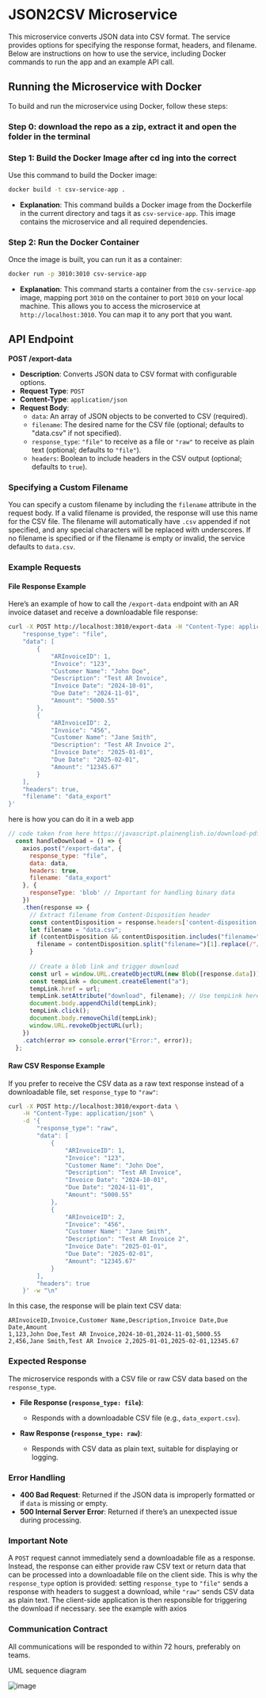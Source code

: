 
# JSON2CSV Microservice

This microservice converts JSON data into CSV format. The service provides options for specifying the response format, headers, and filename. Below are instructions on how to use the service, including Docker commands to run the app and an example API call.

## Running the Microservice with Docker

To build and run the microservice using Docker, follow these steps:
### Step 0: download the repo as a zip, extract it and open the folder in the terminal

### Step 1: Build the Docker Image after cd ing into the correct 

Use this command to build the Docker image:

```bash
docker build -t csv-service-app .
```

- **Explanation**: This command builds a Docker image from the Dockerfile in the current directory and tags it as `csv-service-app`. This image contains the microservice and all required dependencies.

### Step 2: Run the Docker Container

Once the image is built, you can run it as a container:

```bash
docker run -p 3010:3010 csv-service-app
```

- **Explanation**: This command starts a container from the `csv-service-app` image, mapping port `3010` on the container to port `3010` on your local machine. This allows you to access the microservice at `http://localhost:3010`. You can map it to any port that you want.

## API Endpoint

**POST /export-data**

- **Description**: Converts JSON data to CSV format with configurable options.
- **Request Type**: `POST`
- **Content-Type**: `application/json`
- **Request Body**:
  - `data`: An array of JSON objects to be converted to CSV (required).
  - `filename`: The desired name for the CSV file (optional; defaults to "data.csv" if not specified).
  - `response_type`: `"file"` to receive as a file or `"raw"` to receive as plain text (optional; defaults to `"file"`).
  - `headers`: Boolean to include headers in the CSV output (optional; defaults to `true`).

### Specifying a Custom Filename

You can specify a custom filename by including the `filename` attribute in the request body. If a valid filename is provided, the response will use this name for the CSV file. The filename will automatically have `.csv` appended if not specified, and any special characters will be replaced with underscores. If no filename is specified or if the filename is empty or invalid, the service defaults to `data.csv`.

### Example Requests

#### File Response Example

Here’s an example of how to call the `/export-data` endpoint with an AR invoice dataset and receive a downloadable file response:

```sh
curl -X POST http://localhost:3010/export-data -H "Content-Type: application/json" -d '{
    "response_type": "file",
    "data": [
        {
            "ARInvoiceID": 1,
            "Invoice": "123",
            "Customer Name": "John Doe",
            "Description": "Test AR Invoice",
            "Invoice Date": "2024-10-01",
            "Due Date": "2024-11-01",
            "Amount": "5000.55"
        },
        {
            "ARInvoiceID": 2,
            "Invoice": "456",
            "Customer Name": "Jane Smith",
            "Description": "Test AR Invoice 2",
            "Invoice Date": "2025-01-01",
            "Due Date": "2025-02-01",
            "Amount": "12345.67"
        }
    ],
    "headers": true,
    "filename": "data_export"
}'
```
here is how you can do it in a web app
```javascript
// code taken from here https://javascript.plainenglish.io/download-pdf-from-api-in-reactjs-using-axios-and-blobs-699be8a27ca7
  const handleDownload = () => {
    axios.post("/export-data", {
      response_type: "file",
      data: data,
      headers: true,
      filename: "data_export"
    }, {
      responseType: 'blob' // Important for handling binary data
    })
    .then(response => {
      // Extract filename from Content-Disposition header
      const contentDisposition = response.headers['content-disposition'];
      let filename = "data.csv";
      if (contentDisposition && contentDisposition.includes("filename=")) {
        filename = contentDisposition.split("filename=")[1].replace(/"/g, "");
      }
  
      // Create a blob link and trigger download
      const url = window.URL.createObjectURL(new Blob([response.data]));
      const tempLink = document.createElement("a");
      tempLink.href = url;
      tempLink.setAttribute("download", filename); // Use tempLink here
      document.body.appendChild(tempLink);
      tempLink.click();
      document.body.removeChild(tempLink);
      window.URL.revokeObjectURL(url);
    })
    .catch(error => console.error("Error:", error));
  };
  ```

#### Raw CSV Response Example

If you prefer to receive the CSV data as a raw text response instead of a downloadable file, set `response_type` to `"raw"`:

```sh
curl -X POST http://localhost:3010/export-data \
    -H "Content-Type: application/json" \
    -d '{
        "response_type": "raw",
        "data": [
            {
                "ARInvoiceID": 1,
                "Invoice": "123",
                "Customer Name": "John Doe",
                "Description": "Test AR Invoice",
                "Invoice Date": "2024-10-01",
                "Due Date": "2024-11-01",
                "Amount": "5000.55"
            },
            {
                "ARInvoiceID": 2,
                "Invoice": "456",
                "Customer Name": "Jane Smith",
                "Description": "Test AR Invoice 2",
                "Invoice Date": "2025-01-01",
                "Due Date": "2025-02-01",
                "Amount": "12345.67"
            }
        ],
        "headers": true
    }' -w "\n"
```

In this case, the response will be plain text CSV data:

```
ARInvoiceID,Invoice,Customer Name,Description,Invoice Date,Due Date,Amount
1,123,John Doe,Test AR Invoice,2024-10-01,2024-11-01,5000.55
2,456,Jane Smith,Test AR Invoice 2,2025-01-01,2025-02-01,12345.67
```

### Expected Response

The microservice responds with a CSV file or raw CSV data based on the `response_type`.

- **File Response (`response_type: file`)**:
  - Responds with a downloadable CSV file (e.g., `data_export.csv`).

- **Raw Response (`response_type: raw`)**:
  - Responds with CSV data as plain text, suitable for displaying or logging.

### Error Handling

- **400 Bad Request**: Returned if the JSON data is improperly formatted or if `data` is missing or empty.
- **500 Internal Server Error**: Returned if there’s an unexpected issue during processing.

### Important Note

A `POST` request cannot immediately send a downloadable file as a response. Instead, the response can either provide raw CSV text or return data that can be processed into a downloadable file on the client side. This is why the `response_type` option is provided: setting `response_type` to `"file"` sends a response with headers to suggest a download, while `"raw"` sends CSV data as plain text. The client-side application is then responsible for triggering the download if necessary. see the example with axios

### Communication Contract
All communications will be responded to within 72 hours, preferably on teams.

UML sequence diagram

![image](https://github.com/user-attachments/assets/6fb57c3f-dd1d-4dac-bdf5-867587af0a68)


